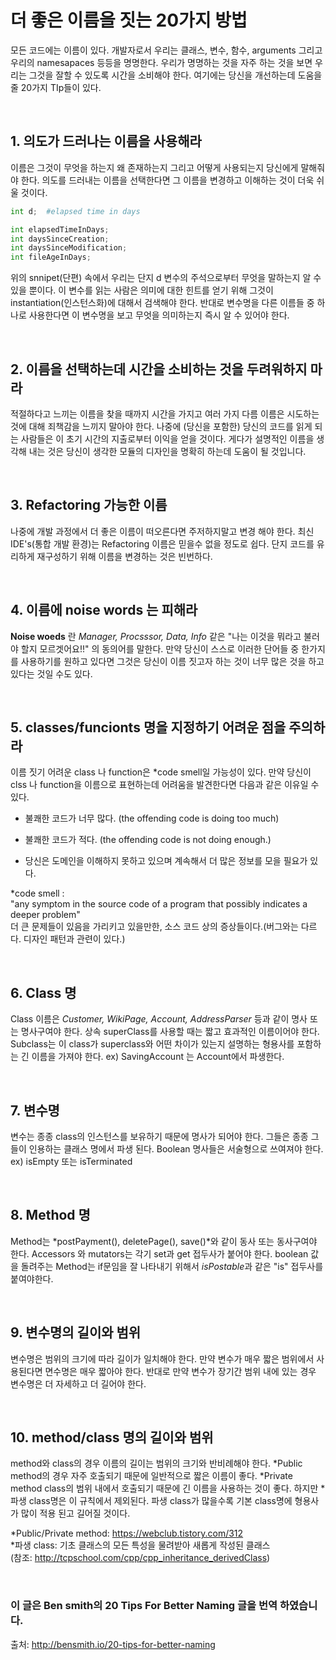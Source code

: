 # 더 좋은 이름을 짓는 20가지 방법

모든 코드에는 이름이 있다. 개발자로서 우리는 클래스, 변수, 함수, arguments 그리고 우리의 namesapaces 등등을 명명한다. 우리가 명명하는 것을 자주 하는 것을 보면 우리는 그것을 잘할 수 있도록 시간을 소비해야 한다. 여기에는 당신을 개선하는데 도움을 줄 20가지 TIp들이 있다.

<br>

## 1. 의도가 드러나는 이름을 사용해라

이름은 그것이 무엇을 하는지 왜 존재하는지 그리고 어떻게 사용되는지 당신에게 말해줘야 한다. 의도를 드러내는 이름을 선택한다면 그 이름을 변경하고 이해하는 것이 더욱 쉬울 것이다.

```Python
int d;  #elapsed time in days

int elapsedTimeInDays;
int daysSinceCreation;
int daysSinceModification;
int fileAgeInDays;
```
위의 snnipet(단편) 속에서 우리는 단지 d 변수의 주석으로부터 무엇을 말하는지 알 수 있을 뿐이다. 이 변수를 읽는 사람은 의미에 대한 힌트를 얻기 위해 그것이 instantiation(인스턴스화)에 대해서 검색해야 한다. 반대로 변수명을 다른 이름들 중 하나로 사용한다면 이 변수명을 보고 무엇을 의미하는지 즉시 알 수 있어야 한다.

<br>

## 2. 이름을 선택하는데 시간을 소비하는 것을 두려워하지 마라

적절하다고 느끼는 이름을 찾을 때까지 시간을 가지고 여러 가지 다름 이름은 시도하는 것에 대해 죄책감을 느끼지 말아야 한다. 나중에 (당신을 포함한) 당신의 코드를 읽게 되는 사람들은 이 초기 시간의 지출로부터 이익을 얻을 것이다. 게다가 설명적인 이름을 생각해 내는 것은 당신이 생각한 모듈의 디자인을 명확히 하는데 도움이 될 것입니다.

<br>

## 3. Refactoring 가능한 이름

나중에 개발 과정에서 더 좋은 이름이 떠오른다면 주저하지말고 변경 해야 한다. 최신 IDE's(통합 개발 환경)는 Refactoring 이름은 믿을수 없을 정도로 쉽다. 단지 코드를 유리하게 재구성하기 위해 이름을 변경하는 것은 빈번하다.

<br>

## 4. 이름에 noise words 는 피해라

**Noise woeds** 란 *Manager, Procsssor, Data, Info* 같은 "나는 이것을 뭐라고 불러야 할지 모르겟어요!!" 의 동의어를 말한다. 
만약 당신이 스스로 이러한 단어들 중 한가지를 사용하기를 원하고 있다면 그것은 당신이 이름 짓고자 하는 것이 너무 많은 것을 하고 있다는 것일 수도 있다.

<br>

## 5. classes/funcionts 명을 지정하기 어려운 점을 주의하라

이름 짓기 어려운 class 나 function은 *code smell일 가능성이 있다. 만약 당신이 clss 나 function을 이름으로 표현하는데 어려움을 발견한다면 다음과 같은 이유일 수 있다.

* 불쾌한 코드가 너무 많다. (the offending code is doing too much)

* 불쾌한 코드가 적다. (the offending code is not doing enough.)

* 당신은 도메인을 이해하지 못하고 있으며 계속해서 더 많은 정보를 모을 필요가 있다.

*code smell : <br>
"any symptom in the source code of a program that possibly indicates a deeper problem" <br>
더 큰 문제들이 있음을 가리키고 있을만한, 소스 코드 상의 증상들이다.(버그와는 다르다. 디자인 패턴과 관련이 있다.)

<br>

## 6. Class 명
Class 이름은 *Customer, WikiPage, Account, AddressParser* 등과 같이 명사 또는 명사구여야 한다. 상속 superClass를 사용할 때는 짧고 효과적인 이름이어야 한다. Subclass는 이 class가 superclass와 어떤 차이가 있는지 설명하는 형용사를 포함하는 긴 이름을 가져야 한다. 
ex) SavingAccount 는 Account에서 파생한다.

<br>

## 7. 변수명
변수는 종종 class의 인스턴스를 보유하기 때문에 명사가 되어야 한다. 그들은 종종 그들이 인용하는 클래스 명에서 파생 된다. Boolean 명사들은 서술형으로 쓰여져야 한다. <br>
ex) isEmpty 또는 isTerminated 

<br>

## 8. Method 명
Method는 *postPayment(), deletePage(), save()*와 같이 동사 또는 동사구여야 한다. Accessors 와 mutators는 각기 set과 get 접두사가 붙어야 한다. boolean 값을 돌려주는 Method는 if문임을 잘 나타내기 위해서 *isPostable*과 같은 "is" 접두사를 붙여야한다.

<br>

## 9. 변수명의 길이와 범위
변수명은 범위의 크기에 따라 길이가 일치해야 한다. 만약 변수가 매우 짧은 범위에서 사용된다면 면수명은 매우 짧아야 한다. 반대로 만약 변수가 장기간 범위 내에 있는 경우 변수명은 더 자세하고 더 길어야 한다.

<br>

## 10. method/class 명의 길이와 범위
method와 class의 경우 이름의 길이는 범위의 크기와 반비례해야 한다. *Public method의 경우 자주 호출되기 때문에 일반적으로 짧은 이름이 좋다. *Private method class의 범위 내에서 호출되기 때문에 긴 이름을 사용하는 것이 좋다. 하지만 *파생 class명은 이 규칙에서 제외된다. 파생 class가 많을수록 기본 class명에 형용사가 많이 적용 된고 길어질 것이다.

*Public/Private method: <https://webclub.tistory.com/312> <br>
*파생 class: 기초 클래스의 모든 특성을 물려받아 새롭게 작성된 클래스 <br>
 (참조: <http://tcpschool.com/cpp/cpp_inheritance_derivedClass>)

<br>

### 이 글은 Ben smith의 20 Tips For Better Naming 글을 번역 하였습니다. 
출처: <http://bensmith.io/20-tips-for-better-naming>